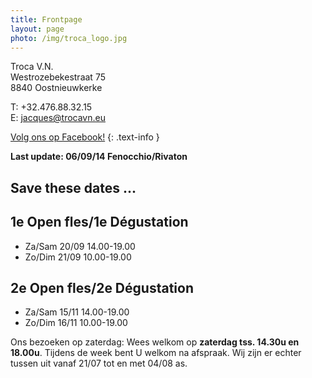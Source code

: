 ```yaml
---
title: Frontpage 
layout: page
photo: /img/troca_logo.jpg
---
```

Troca V.N.  
Westrozebekestraat 75  
8840 Oostnieuwkerke

T: +32.476.88.32.15  
E: jacques@trocavn.eu

[Volg ons op Facebook!](http://www.facebook.be/TrocaVinsNaturels)
{: .text-info }

**Last update: 06/09/14 Fenocchio/Rivaton**

Save these dates ...
--------------------

1e Open fles/1e Dégustation
---------------------------    
* Za/Sam 20/09 14.00-19.00  
* Zo/Dim 21/09 10.00-19.00

2e Open fles/2e Dégustation 
--------------------------- 
* Za/Sam 15/11 14.00-19.00   
* Zo/Dim 16/11 10.00-19.00  

Ons bezoeken op zaterdag:   Wees welkom op **zaterdag tss. 14.30u en 18.00u**.   Tijdens de week bent U welkom na afspraak.   Wij zijn er echter tussen uit vanaf 21/07 tot en met 04/08 as.



